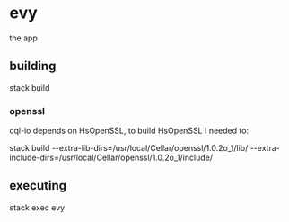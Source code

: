 # evy

the app

## building

stack build

### openssl

cql-io depends on HsOpenSSL, to build HsOpenSSL I needed to:

stack build --extra-lib-dirs=/usr/local/Cellar/openssl/1.0.2o_1/lib/ --extra-include-dirs=/usr/local/Cellar/openssl/1.0.2o_1/include/

## executing

stack exec evy
